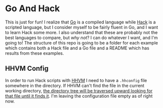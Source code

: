 # Go And Hack

This is just for fun! I realize that [Go](http://golang.org/) is a compiled language while [Hack](http://hacklang.org/) is a scripted language, but I consider myself to be fairly fluent in Go, and I want to learn Hack some more. I also understand that these are probably not the best languages to compare, but _why not_? I can do whatever I want, and I'm going to! The structure of this repo is going to be a folder for each example which contains both a Hack file and a Go file and a README which has results from these examples.

## HHVM Config

In order to run Hack scripts with [HHVM](http://hhvm.com/) I need to have a `.hhconfig` file somewhere in the directory. If HHVM can't find the file in the current working directory, [the directory tree will be traversed upward looking for that file until it finds it](http://docs.hhvm.com/manual/en/install.hack.bootstrapping.php). I'm leaving the configuration file empty as of right now.
